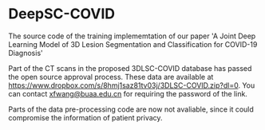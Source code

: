 # DeepSC-COVID
The source code of the training implememtation of our paper 'A Joint Deep Learning Model of 3D Lesion Segmentation and Classification for COVID-19 Diagnosis'

Part of the CT scans in the proposed 3DLSC-COVID database has passed the open source approval process. These data are available at https://www.dropbox.com/s/8hmj1saz81tv03j/3DLSC-COVID.zip?dl=0. You can contact xfwang@buaa.edu.cn for requiring the password of the link.

Parts of the data pre-processing code are now not avaliable, since it could compromise the information of patient privacy.  
